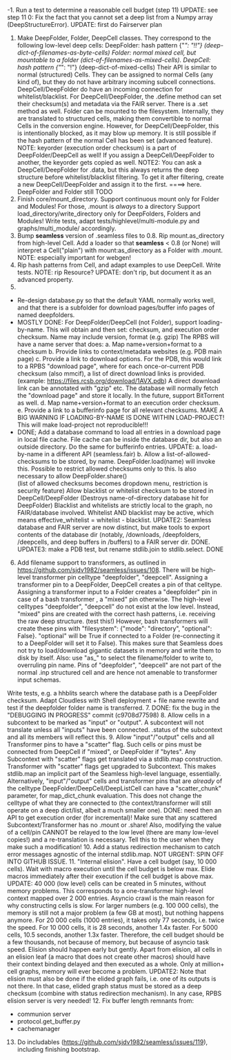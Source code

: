
-1. Run a test to determine a reasonable cell budget (step 11)
UPDATE: see step 11
0: Fix the fact that you cannot set a deep list from a Numpy array (DeepStructureError).
UPDATE: first do Fairserver plan
1. Make DeepFolder, Folder, DeepCell classes.
They correspond to the following low-level deep cells:
 DeepFolder: hash pattern {"*": "!!"} (deep-dict-of-filenames-as-byte-cells)
 Folder: normal mixed cell, but mountable to a folder (dict-of-filenames-as-mixed-cells).
 DeepCell: hash pattern {"*": "!"} (deep-dict-of-mixed-cells)
Their API is similar to normal (structured) Cells.
They can be assigned to normal Cells (any kind of), but they do
not have arbitrary incoming subcell connections. DeepCell/DeepFolder do have an incoming connection for whitelist/blacklist.
For DeepCell/DeepFolder, the .define method can set their checksum(s) and metadata via the FAIR server. 
There is a .set method as well. Folder can be mounted to the filesystem.
Internally, they are translated to structured cells, making them convertible to normal Cells in the conversion engine. However, for DeepCell/DeepFolder, this is intentionally blocked, as it may blow up memory. It is still possible if the hash pattern of the normal Cell has been set (advanced feature). 
NOTE: keyorder (execution order checksum) is a part of DeepFolder/DeepCell as well! If you assign a DeepCell/DeepFolder to another, the keyorder gets copied as well.
NOTE2: You can ask a DeepCell/DeepFolder for .data, but this always returns the deep structure before whitelist/blacklist filtering.
To get it after filtering, create a new DeepCell/DeepFolder and assign it to the first.
====> here. DeepFolder and Folder still TODO
2. Finish core/mount_directory. Support continuous mount only for Folder and Modules! For those, .mount is *always* to a directory
Support load_directory/write_directory only for DeepFolders, Folders and Modules!
Write tests, adapt tests/highlevel/multi-module.py and graphs/multi_module/ accordingly.
3. Bump __seamless__ version of .seamless files to 0.8.
Rip mount.as_directory from high-level Cell. Add a loader so that __seamless__ < 0.8 (or None) will interpret
a Cell("plain") with mount:as_directory as a Folder with .mount.
NOTE: especially important for webgen! 
4. Rip hash patterns from Cell, and adapt examples to use DeepCell.
Write tests.
NOTE: rip Resource?
UPDATE: don't rip, but document it as an advanced property.
5. 
- Re-design database.py so that the default YAML normally works well,
and that there is a subfolder for download pages/buffer info pages
of named deepfolders.
- MOSTLY DONE: For DeepFolder/DeepCell (not Folder), support loading-by-name.
This will obtain and then set: checksum, and execution order checksum.
Name may include version, format (e.g. gzip)
The RPBS will have a name server that does:
a. Map name+version+format to a checksum
b. Provide links to context/metadata websites (e.g. PDB main page)
c. Provide a link to download options. For the PDB, this would link to
a RPBS "download page", where for each once-or-current PDB checksum (also mmcif), a list of direct download links is provided. 
(example: https://files.rcsb.org/download/1AVX.pdb)
A direct download link can be annotated with "gzip" etc. The database will normally fetch the "download page" and store it locally.
In the future, support BitTorrent as well.
d. Map name+version+format to an execution order checksum.
e. Provide a link to a bufferinfo page for all relevant checksums.
MAKE A BIG WARNING IF LOADING-BY-NAME IS DONE WITHIN LOAD-PROJECT!
This will make load-project not reproducible!!!
- DONE; Add a database command to load all entries in a download page in local file cache. File cache can be inside the database dir, but also an outside directory. Do the same for bufferinfo entries.
UPDATE: 
a. load-by-name in a different API (seamless.fair)
b. Allow a list-of-allowed-checksums to be stored, by name. 
   DeepFolder.load(name) will invoke this.
   Possible to restrict allowed checksums only to this.
   Is also necessary to allow DeepFolder.share()  
   (list of allowed checksums becomes dropdown menu, restriction is security feature)
   Allow blacklist or whitelist checksum to be stored in DeepCell/DeepFolder
   (Destroys name-of-directory database hit for DeepFolder)
   Blacklist and whitelists are strictly local to the graph, no FAIR/database involved.
   Whitelist AND blacklist may be active, which means
   effective_whitelist = whitelist - blacklist.
UPDATE2: Seamless database and FAIR server are now distinct, but make
tools to export contents of the database dir (notably, /downloads,
/deepfolders, /deepcells, and deep buffers in /buffers) to a FAIR server dir. DONE.
UPDATE3: make a PDB test, but rename stdlib.join to stdlib.select. DONE
6. Add filename support to transformers, as outlined in https://github.com/sjdv1982/seamless/issues/108. There will be high-level transformer pin celltype "deepfolder", "deepcell".
Assigning a transformer pin to a DeepFolder, DeepCell
creates a pin of that celltype.
Assigning a transformer input to a Folder creates a "deepfolder" pin in case of a bash transformer
, a "mixed" pin otherwise. 
The high-level celltypes "deepfolder", "deepcell" do not exist at the low level.
Instead, "mixed" pins are created with the correct hash patterns, i.e. receiving the raw deep structure.
(test this!)
However, bash transformers will create these pins with "filesystem": {"mode": "directory", "optional": False}. "optional" will be True if connected to a Folder (re-connecting it to a DeepFolder will set it to
False). This makes sure that Seamless does not try to load/download gigantic datasets in memory and write them to disk by itself.
Also: use "as_" to select the filename/folder to write to, overruling pin name.
Pins of "deepfolder", "deepcell" are not part of the normal .inp structured cell and 
are hence not amenable to transformer input schemas.

Write tests, e.g. a hhblits search where the database path is a DeepFolder
checksum.
Adapt Cloudless with Shell deployment + file name rewrite and test if 
the deepfolder folder name is transferred.
7. DONE: fix the bug in the "DEBUGGING IN PROGRESS" commit (c9708d77598)
8. Allow cells in a subcontext to be marked as "input" or "output".
A subcontext will not translate unless all "inputs" have been connected.
.status of the subcontext and all its members will reflect this.
9. Allow "input"/"output" cells and all Transformer pins to have a "scatter" flag. Such cells or pins must be connected from DeepCell if "mixed", or DeepFolder if "bytes".
Any Subcontext with "scatter" flags get translated via a stdlib.map
construction. Transformer with "scatter" flags get upgraded to Subcontext. This makes stdlib.map an implicit part of the Seamless high-level language, essentially.
Alternatively, "input"/"output" cells and transformer pins that are 
*already* of the celltype DeepFolder/DeepCell/DeepListCell can have a "scatter_chunk" parameter, for map_dict_chunk evaluation. This does not
change the celltype of what they are connected to (the context/transformer will still operate on a deep dict/list, albeit a much smaller one). DONE: need then an API to get execution order (for incremental)!
Make sure that any scattered Subcontext/Transformer has no .mount or .share!
Also, modifying the value of a cell/pin CANNOT be relayed to the low level
(there are many low-level copies!) and a re-translation is necessary.
Tell this to the user when they make such a modification!
10. Add a status redirection mechanism to catch error messages agnostic of the internal stdlib.map. NOT URGENT: SPIN OFF INTO GITHUB ISSUE.
11. "Internal elision". Have a cell budget (say, 10 000 cells). Wait with macro execution until the cell budget is below max. Elide macros immediately after their execution if the cell budget is above max.
UPDATE: 40 000 (low level) cells can be created in 5 minutes, without memory problems. This corresponds to a one-transformer high-level context mapped over 2 000 entries. 
Asyncio crawl is the main reason for why constructing cells is slow.
For larger numbers (e.g. 100 000 cells), the memory is still not a major
problem (a few GB at most), but nothing happens anymore.
For 20 000 cells (1000 entries), it takes only 77 seconds, i.e. twice the speed. For 10 000 cells, it is 28 seconds, another 1.4x faster.
For 5000 cells, 10.5 seconds, another 1.3x faster.
Therefore, the cell budget should be a few thousands, not because of
memory, but because of asyncio task speed. Elision should happen early but gently. Apart from elision, all cells in an elision leaf (a macro that does not create
other macros) should have their context binding delayed and then executed as a whole.
Only at million+ cell graphs, memory will ever become a problem.
UPDATE2: Note that elision must also be done if the elided graph fails,
i.e. one of its outputs is not there. In that case, elided graph status must be stored as a deep checksum (combine with status redirection mechanism).
In any case, RPBS elision server is very needed!
12. Fix buffer length remnants from:
- communion server
- protocol.get_buffer.py
- cachemanager
13. Do includables (https://github.com/sjdv1982/seamless/issues/119),
including finishing bootstrap.


